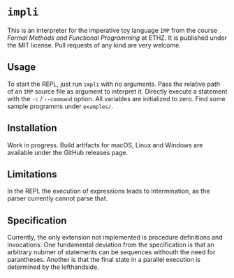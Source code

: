 # `impli`

This is an interpreter for the imperative toy language `IMP` from the course *Formal Methods and Functional Programming* at ETHZ. It is published under the MIT license. Pull requests of any kind are very welcome.


## Usage

To start the REPL, just run `impli` with no arguments. Pass the relative path of an `IMP` source file as argument to interpret it. Directly execute a statement with the `-c` / `--command` option. All variables are initialized to zero. Find some sample programms under `examples/`.


## Installation

Work in progress. Build artifacts for macOS, Linux and Windows are available under the GitHub releases page.


## Limitations

In the REPL the execution of expressions leads to intermination, as the parser currently cannot parse that.

## Specification

Currently, the only extension not implemented is procedure definitions and invocations. One fundamental deviation from the specification is that an arbitrary nubmer of statements can be sequences withouth the need for parantheses. Another is that the final state in a parallel execution is determined by the lefthandside.
